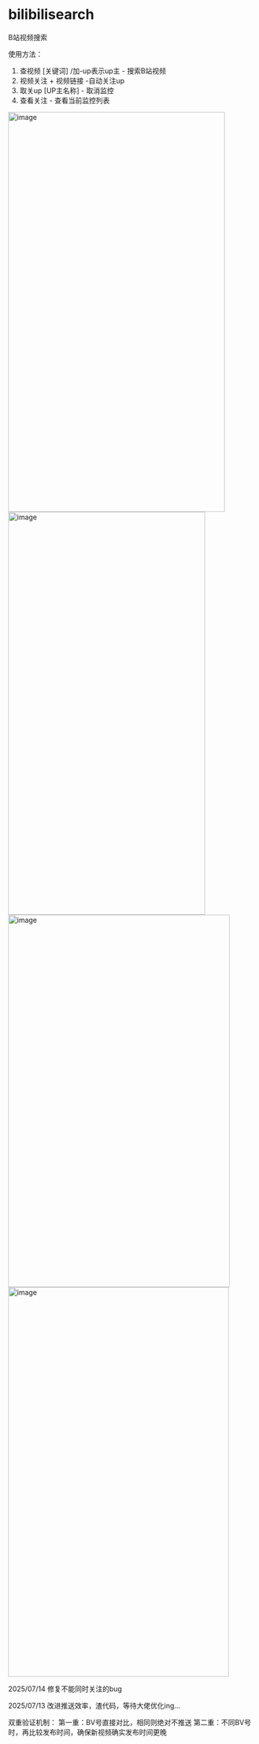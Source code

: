 # bilibilisearch
B站视频搜索

使用方法：
1. 查视频  [关键词] /加-up表示up主 - 搜索B站视频
2. 视频关注 + 视频链接  -自动关注up 
3. 取关up [UP主名称] - 取消监控
4. 查看关注 - 查看当前监控列表

<img width="440" height="812" alt="image" src="https://github.com/user-attachments/assets/e5978966-9ed3-4ade-97e3-fa47861aa012" />

<img width="400" height="818" alt="image" src="https://github.com/user-attachments/assets/0c280011-b16a-41fb-ab0b-8eeb9cf401d5" />

<img width="450" height="756" alt="image" src="https://github.com/user-attachments/assets/017b8379-9530-45d0-8d32-d9fafbc0eae3" />

<img width="448" height="791" alt="image" src="https://github.com/user-attachments/assets/7f2e7203-4288-4fa0-bf82-2b40153343ce" />

2025/07/14  修复不能同时关注的bug

2025/07/13 改进推送效率，渣代码，等待大佬优化ing...

​​双重验证机制​​：
第一重：BV号直接对比，相同则绝对不推送
第二重：不同BV号时，再比较发布时间，确保新视频确实发布时间更晚
